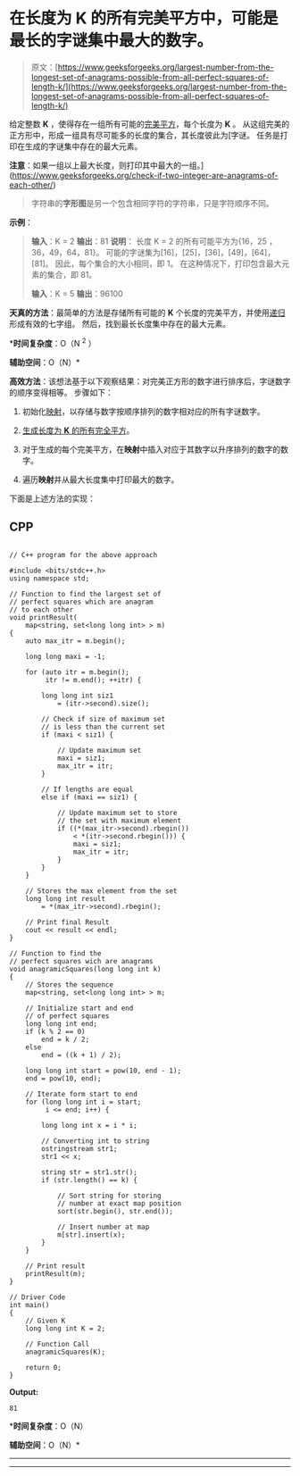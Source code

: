 # 在长度为 K 的所有完美平方中，可能是最长的字谜集中最大的数字。

> 原文：[https://www.geeksforgeeks.org/largest-number-from-the-longest-set-of-anagrams-possible-from-all-perfect-squares-of-length-k/](https://www.geeksforgeeks.org/largest-number-from-the-longest-set-of-anagrams-possible-from-all-perfect-squares-of-length-k/)

给定整数 **K** ，使得存在一组所有可能的[完美平方](https://www.geeksforgeeks.org/check-if-given-number-is-perfect-square-in-cpp/)，每个长度为 **K** 。 从这组完美的正方形中，形成一组具有尽可能多的长度的集合，其长度彼此为[字谜。 任务是打印在生成的字谜集中存在的最大元素。

**注意**：如果一组以上最大长度，则打印其中最大的一组。](https://www.geeksforgeeks.org/check-if-two-integer-are-anagrams-of-each-other/)

> 字符串的**字形图**是另一个包含相同字符的字符串，只是字符顺序不同。

**示例**：

> **输入**：K = 2
> **输出**：81
> **说明**：
> 长度 K = 2 的所有可能平方为{16，25 ，36，49，64，81}。
> 可能的字谜集为[16]，[25]，[36]，[49]，[64]，[81]。
> 因此，每个集合的大小相同，即 1。
> 在这种情况下，打印包含最大元素的集合，即 81。
> 
> **输入**：K = 5
> **输出**：96100

**天真的方法**：最简单的方法是存储所有可能的 **K** 个长度的完美平方，并使用[递归](http://www.geeksforgeeks.org/recursion/)形成有效的七字组。 然后，找到最长长度集中存在的最大元素。

***时间复杂度**：O（N <sup>2</sup> ）

**辅助空间**：O（N）*

**高效方法**：该想法基于以下观察结果：对完美正方形的数字进行排序后，字谜数字的顺序变得相等。 步骤如下：

1.  初始化[映射](http://www.geeksforgeeks.org/map-associative-containers-the-c-standard-template-library-stl/)，以存储与数字按顺序排列的数字相对应的所有字谜数字。

2.  [生成长度为 **K** 的所有完全平方](https://www.geeksforgeeks.org/print-all-perfect-squares-from-the-given-range/)。

3.  对于生成的每个完美平方，在**映射**中插入对应于其数字以升序排列的数字的数字。

4.  遍历**映射**并从最大长度集中打印最大的数字。

下面是上述方法的实现：

## CPP

```

// C++ program for the above approach 

#include <bits/stdc++.h> 
using namespace std; 

// Function to find the largest set of 
// perfect squares which are anagram 
// to each other 
void printResult( 
    map<string, set<long long int> > m) 
{ 
    auto max_itr = m.begin(); 

    long long maxi = -1; 

    for (auto itr = m.begin(); 
         itr != m.end(); ++itr) { 

        long long int siz1 
            = (itr->second).size(); 

        // Check if size of maximum set 
        // is less than the current set 
        if (maxi < siz1) { 

            // Update maximum set 
            maxi = siz1; 
            max_itr = itr; 
        } 

        // If lengths are equal 
        else if (maxi == siz1) { 

            // Update maximum set to store 
            // the set with maximum element 
            if ((*(max_itr->second).rbegin()) 
                < *(itr->second.rbegin())) { 
                maxi = siz1; 
                max_itr = itr; 
            } 
        } 
    } 

    // Stores the max element from the set 
    long long int result 
        = *(max_itr->second).rbegin(); 

    // Print final Result 
    cout << result << endl; 
} 

// Function to find the 
// perfect squares wich are anagrams 
void anagramicSquares(long long int k) 
{ 
    // Stores the sequence 
    map<string, set<long long int> > m; 

    // Initialize start and end 
    // of perfect squares 
    long long int end; 
    if (k % 2 == 0) 
        end = k / 2; 
    else
        end = ((k + 1) / 2); 

    long long int start = pow(10, end - 1); 
    end = pow(10, end); 

    // Iterate form start to end 
    for (long long int i = start; 
         i <= end; i++) { 

        long long int x = i * i; 

        // Converting int to string 
        ostringstream str1; 
        str1 << x; 

        string str = str1.str(); 
        if (str.length() == k) { 

            // Sort string for storing 
            // number at exact map position 
            sort(str.begin(), str.end()); 

            // Insert number at map 
            m[str].insert(x); 
        } 
    } 

    // Print result 
    printResult(m); 
} 

// Driver Code 
int main() 
{ 
    // Given K 
    long long int K = 2; 

    // Function Call 
    anagramicSquares(K); 

    return 0; 
} 

```

**Output:**

```
81

```

***时间复杂度**：O（N）

**辅助空间**：O（N）*



* * *

* * *



